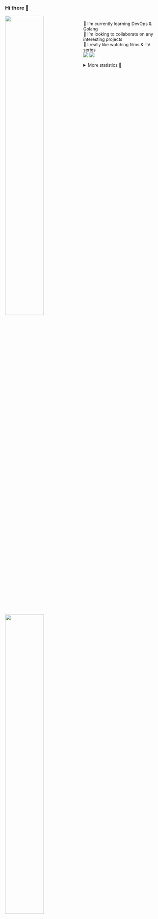 ### Hi there 👋


[<img align="left" width="50%" src="https://github-readme-stats.vercel.app/api?username=rufusnufus&hide=issues&show_icons=true&count_private=true&theme=transparent&title_color=FF6F40&text_color=FBF9F8&icon_color=F48242&hide_border=true&hide_title=true#gh-dark-mode-only">](https://metrics.lecoq.io/rufusnufus#gh-dark-mode-only)
[<img align="left" width="50%" src="https://github-readme-stats.vercel.app/api?username=rufusnufus&hide=issues&show_icons=true&count_private=true&theme=transparent&title_color=FF6533&text_color=4D4644&icon_color=FF8038&hide_border=true&hide_title=true#gh-light-mode-only">](https://metrics.lecoq.io/rufusnufus#gh-light-mode-only)

<p>
  <br>
  🌱 I’m currently learning DevOps & Golang</br>
  👯 I’m looking to collaborate on any interesting projects</br>
  🎥 I really like watching films & TV series</br>
  <a href="https://linkedin.com/in/rufusnufus"><img src="https://img.shields.io/badge/linkedin-0077B5.svg?style=for-the-badge&logo=linkedin&logoColor=white"/></a>
  <a href="https://t.me/rufusnufus"><img src="https://img.shields.io/badge/-telegram-black?style=for-the-badge&color=blue&logo=telegram"/></a>
</p>

<p text-align="left">
<details>
  <summary>More statistics 👀</summary><br/>

<!--START_SECTION:waka-->
![Code Time](http://img.shields.io/badge/Code%20Time-101%20hrs%2035%20mins-blue)

![Profile Views](http://img.shields.io/badge/Profile%20Views-0-blue)

**I'm an Early 🐤** 

```text
🌞 Morning    114 commits    ████░░░░░░░░░░░░░░░░░░░░░   19.45% 
🌆 Daytime    320 commits    █████████████░░░░░░░░░░░░   54.61% 
🌃 Evening    124 commits    █████░░░░░░░░░░░░░░░░░░░░   21.16% 
🌙 Night      28 commits     █░░░░░░░░░░░░░░░░░░░░░░░░   4.78%

```
📅 **I'm Most Productive on Monday** 

```text
Monday       123 commits    █████░░░░░░░░░░░░░░░░░░░░   20.99% 
Tuesday      123 commits    █████░░░░░░░░░░░░░░░░░░░░   20.99% 
Wednesday    97 commits     ████░░░░░░░░░░░░░░░░░░░░░   16.55% 
Thursday     99 commits     ████░░░░░░░░░░░░░░░░░░░░░   16.89% 
Friday       89 commits     ███░░░░░░░░░░░░░░░░░░░░░░   15.19% 
Saturday     32 commits     █░░░░░░░░░░░░░░░░░░░░░░░░   5.46% 
Sunday       23 commits     █░░░░░░░░░░░░░░░░░░░░░░░░   3.92%

```


📊 **This Week I Spent My Time On** 

```text
💬 Programming Languages: 
Other                    4 hrs 28 mins       ██████████░░░░░░░░░░░░░░░   41.67% 
HCL                      3 hrs 6 mins        ███████░░░░░░░░░░░░░░░░░░   28.97% 
YAML                     1 hr 55 mins        ████░░░░░░░░░░░░░░░░░░░░░   17.83% 
Terraform                41 mins             █░░░░░░░░░░░░░░░░░░░░░░░░   6.41% 
Bash                     18 mins             ░░░░░░░░░░░░░░░░░░░░░░░░░   2.86%

🔥 Editors: 
VS Code                  6 hrs 17 mins       ██████████████░░░░░░░░░░░   58.56% 
iTerm2                   4 hrs 27 mins       ██████████░░░░░░░░░░░░░░░   41.44%

```

**I Mostly Code in Python** 

```text
Python                   9 repos             ███████░░░░░░░░░░░░░░░░░░   28.12% 
Java                     4 repos             ███░░░░░░░░░░░░░░░░░░░░░░   12.5% 
Jupyter Notebook         4 repos             ███░░░░░░░░░░░░░░░░░░░░░░   12.5% 
JavaScript               3 repos             ██░░░░░░░░░░░░░░░░░░░░░░░   9.38% 
HTML                     3 repos             ██░░░░░░░░░░░░░░░░░░░░░░░   9.38%

```



 Last Updated on 01/02/2023 00:46:46 UTC
<!--END_SECTION:waka-->

</details>
</p>
